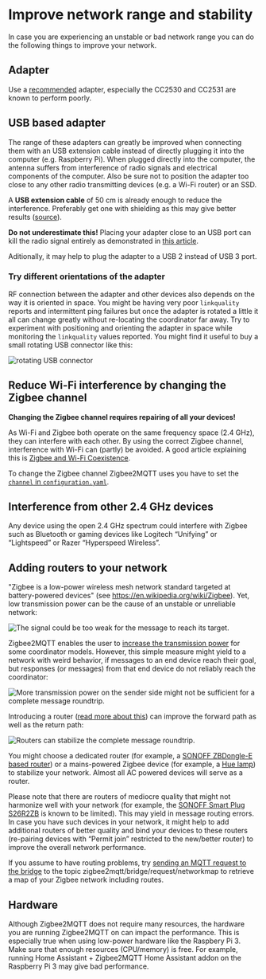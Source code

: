 ---
---

# Improve network range and stability
In case you are experiencing an unstable or bad network range you can do the following things to improve your network.

## Adapter
Use a [recommended](../../guide/adapters/README.md) adapter, especially the CC2530 and CC2531 are known to perform poorly.

## USB based adapter
The range of these adapters can greatly be improved when connecting them with an USB extension
cable instead of directly plugging it into the computer (e.g. Raspberry Pi). When plugged directly into the computer, the antenna suffers from interference of radio signals and electrical components of the computer. Also be sure not to position the adapter too close
to any other radio transmitting devices (e.g. a Wi-Fi router) or an SSD. 

A **USB extension cable** of 50 cm is already enough to reduce the interference. Preferably get one with shielding as this may give better results ([source](https://www.reddit.com/r/homeassistant/comments/10ebkis/psareminder_about_zigbee_interference/?utm_source=share&utm_medium=ios_app&utm_name=iossmf)).

**Do not underestimate this!** Placing your adapter close to an USB port can kill the radio signal entirely as demonstrated in [this article](https://www.unit3compliance.co.uk/2-4ghz-intra-system-or-self-platform-interference-demonstration/).

Aditionally, it may help to plug the adapter to a USB 2 instead of USB 3 port.

### Try different orientations of the adapter
RF connection between the adapter and other devices also depends on the way it is oriented in space. You might be having very poor `linkquality` reports and intermittent ping failures but once the adapter is rotated a little it all can change greatly without re-locating the coordinator far away. Try to experiment with positioning and orienting the adapter in space while monitoring the `linkquality` values reported. You might find it useful to buy a small rotating USB connector like this:

![rotating USB connector](https://i.imgur.com/AI41Oxz.png)

## Reduce Wi-Fi interference by changing the Zigbee channel
**Changing the Zigbee channel requires repairing of all your devices!**

As Wi-Fi and Zigbee both operate on the same frequency space (2.4 GHz), they can interfere with each other. By using the correct Zigbee channel, interference with Wi-Fi can (partly) be avoided. A good article explaining this is [Zigbee and Wi-Fi Coexistence](https://www.metageek.com/training/resources/zigbee-wifi-coexistence.html).

To change the Zigbee channel Zigbee2MQTT uses you have to set the [`channel` in `configuration.yaml`](../../guide/configuration/zigbee-network.md).

## Interference from other 2.4 GHz devices
Any device using the open 2.4 GHz spectrum could interfere with Zigbee such as Bluetooth or gaming devices like Logitech “Unifying” or “Lightspeed” or Razer “Hyperspeed Wireless”.

## Adding routers to your network
"Zigbee is a low-power wireless mesh network standard targeted at battery-powered devices" (see https://en.wikipedia.org/wiki/Zigbee). Yet, low transmission power can be the cause of an unstable or unreliable network:

![The signal could be too weak for the message to reach its target.](https://www.zigbee2mqtt.io/images/routing1.jpg)

Zigbee2MQTT enables the user to [increase the transmission power](https://www.zigbee2mqtt.io/guide/configuration/adapter-settings.html) for some coordinator models. However, this simple measure might yield to a network with weird behavior, if messages to an end device reach their goal, but responses (or messages) from that end device do not reliably reach the coordinator:

![More transmission power on the sender side might not be sufficient for a complete message roundtrip.](https://www.zigbee2mqtt.io/images/routing2.jpg)

Introducing a router ([read more about this](./01_zigbee_network.md)) can improve the forward path as well as the return path:

![Routers can stabilize the complete message roundtrip.](https://www.zigbee2mqtt.io/images/routing3.jpg)

You might choose a dedicated router (for example, a [SONOFF ZBDongle-E based router](https://www.zigbee2mqtt.io/devices/ZBDongle-E.html)) or a mains-powered Zigbee device (for example, a [Hue lamp](https://www.zigbee2mqtt.io/devices/8719514301481.html#philips-8719514301481)) to stabilize your network. Almost all AC powered devices will serve as a router.

Please note that there are routers of mediocre quality that might not harmonize well with your network (for example, the [SONOFF Smart Plug S26R2ZB](https://www.zigbee2mqtt.io/devices/S26R2ZB.html) is known to be limited). This may yield in message routing errors. In case you have such devices in your network, it might help to add additional routers of better quality and bind your devices to these routers (re-pairing devices with “Permit join” restricted to the new/better router) to improve the overall network performance.

If you assume to have routing problems, try [sending an MQTT request to the bridge](https://www.zigbee2mqtt.io/guide/usage/mqtt_topics_and_messages.html#zigbee2mqtt-bridge-request) to the topic zigbee2mqtt/bridge/request/networkmap to retrieve a map of your Zigbee network including routes.

## Hardware
Although Zigbee2MQTT does not require many resources, the hardware you are running Zigbee2MQTT on can impact the performance. This is especially true when using low-power hardware like the Raspbery Pi 3. Make sure that enough resources (CPU/memory) is free. For example, running Home Assistant + Zigbee2MQTT Home Assistant addon on the Raspberry Pi 3 may give bad performance.
